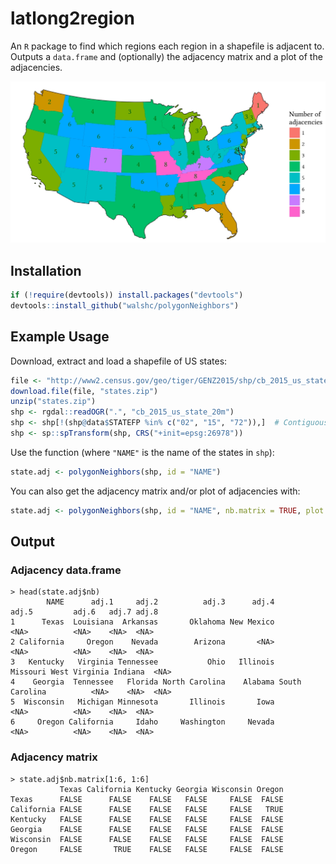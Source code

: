 # latlong2region
An `R` package to find which regions each region in a shapefile is adjacent to. Outputs a `data.frame` and (optionally) the adjacency matrix and a plot of the adjacencies.

<div align="center">
<img src="https://github.com/walshc/polygonNeighbors/blob/master/example.png?raw=true" width="700">
</div>

## Installation

```r
if (!require(devtools)) install.packages("devtools")
devtools::install_github("walshc/polygonNeighbors")
```

## Example Usage
Download, extract and load a shapefile of US states:
```r
file <- "http://www2.census.gov/geo/tiger/GENZ2015/shp/cb_2015_us_state_20m.zip"
download.file(file, "states.zip")
unzip("states.zip")
shp <- rgdal::readOGR(".", "cb_2015_us_state_20m")
shp <- shp[!(shp@data$STATEFP %in% c("02", "15", "72")),]  # Contiguous US
shp <- sp::spTransform(shp, CRS("+init=epsg:26978"))
```
Use the function (where `"NAME"` is the name of the states in `shp`):
```r
state.adj <- polygonNeighbors(shp, id = "NAME")
```
You can also get the adjacency matrix and/or plot of adjacencies with:
```r
state.adj <- polygonNeighbors(shp, id = "NAME", nb.matrix = TRUE, plot = TRUE)
```

## Output

### Adjacency data.frame
```
> head(state.adj$nb)
        NAME      adj.1     adj.2          adj.3      adj.4          adj.5         adj.6   adj.7 adj.8
1      Texas  Louisiana  Arkansas       Oklahoma New Mexico           <NA>          <NA>    <NA>  <NA>
2 California     Oregon    Nevada        Arizona       <NA>           <NA>          <NA>    <NA>  <NA>
3   Kentucky   Virginia Tennessee           Ohio   Illinois       Missouri West Virginia Indiana  <NA>
4    Georgia  Tennessee   Florida North Carolina    Alabama South Carolina          <NA>    <NA>  <NA>
5  Wisconsin   Michigan Minnesota       Illinois       Iowa           <NA>          <NA>    <NA>  <NA>
6     Oregon California     Idaho     Washington     Nevada           <NA>          <NA>    <NA>  <NA>
```
### Adjacency matrix
```
> state.adj$nb.matrix[1:6, 1:6]
           Texas California Kentucky Georgia Wisconsin Oregon
Texas      FALSE      FALSE    FALSE   FALSE     FALSE  FALSE
California FALSE      FALSE    FALSE   FALSE     FALSE   TRUE
Kentucky   FALSE      FALSE    FALSE   FALSE     FALSE  FALSE
Georgia    FALSE      FALSE    FALSE   FALSE     FALSE  FALSE
Wisconsin  FALSE      FALSE    FALSE   FALSE     FALSE  FALSE
Oregon     FALSE       TRUE    FALSE   FALSE     FALSE  FALSE
```
